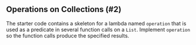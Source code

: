 ## Operations on Collections (#2)

The starter code contains a skeleton for a lambda named `operation` that is
used as a predicate in several function calls on a `List`. Implement
`operation` so the function calls produce the specified results.